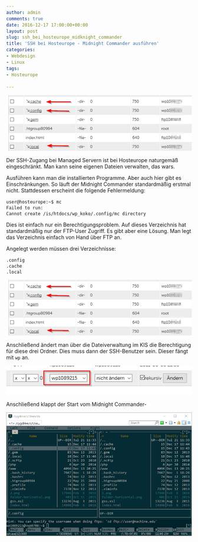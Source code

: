 ```yaml
---
author: admin
comments: true
date: 2016-12-17 17:00:00+00:00
layout: post
slug: ssh_bei_hosteurope_midknight_commander
title: 'SSH bei Hosteurope - Midnight Commander ausführen'
categories:
- Webdesign
- Linux
tags:
- Hosteurope

---
```


![](/assets/uploads/2016/12/mc1.png)

Der SSH-Zugang bei Managed Servern ist bei Hosteurope naturgemäß eingeschränkt. Man kann seine eigenen Dateien verwalten, das wars.

Ausführen kann man die installierten Programme. Aber auch hier gibt es Einschränkungen. So läuft der Midnight Commander standardmäßig erstmal nicht. Stattdessen erscheint die folgende Fehlermeldung:

	user@hosteurope:~$ mc
	Failed to run:
	Cannot create /is/htdocs/wp_koko/.config/mc directory
	
Dies ist einfach nur ein Berechtigungsproblem. Auf dieses Verzeichnis hat standardmäßig nur der FTP-User Zugriff. Es gibt aber eine Lösung. Man legt das Verzeichnis einfach von Hand über FTP an.

Angelegt werden müssen drei Verzeichnisse:

	.config
	.cache
	.local	

![](/assets/uploads/2016/12/mc1.png)

Anschließend ändert man über die Dateiverwaltung im KIS die Berechtigung für diese drei Ordner. Dies muss dann der SSH-Benutzer sein. Dieser fängt mit <code>wp</code> an.

![](/assets/uploads/2016/12/mc2.png)

Anschließend klappt der Start vom Midnight Commander-

![](/assets/uploads/2016/12/mc3.png)